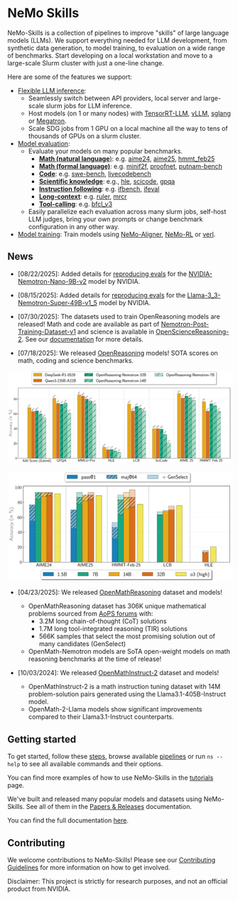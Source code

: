 # NeMo Skills

NeMo-Skills is a collection of pipelines to improve "skills" of large language models (LLMs). We support everything needed for LLM development, from synthetic data generation, to model training, to evaluation on a wide range of benchmarks. Start developing on a local workstation and move to a large-scale Slurm cluster with just a one-line change.

Here are some of the features we support:

- [Flexible LLM inference](https://nvidia.github.io/NeMo-Skills/pipelines/generation/):
  - Seamlessly switch between API providers, local server and large-scale slurm jobs for LLM inference.
  - Host models (on 1 or many nodes) with [TensorRT-LLM](https://github.com/NVIDIA/TensorRT-LLM), [vLLM](https://github.com/vllm-project/vllm), [sglang](https://github.com/sgl-project/sglang) or [Megatron](https://github.com/NVIDIA/Megatron-LM).
  - Scale SDG jobs from 1 GPU on a local machine all the way to tens of thousands of GPUs on a slurm cluster.
- [Model evaluation](https://nvidia.github.io/NeMo-Skills/evaluation):
  - Evaluate your models on many popular benchmarks.
    - [**Math (natural language**)](https://nvidia.github.io/NeMo-Skills/evaluation/natural-math): e.g. [aime24](https://nvidia.github.io/NeMo-Skills/evaluation/natural-math/#aime24), [aime25](https://nvidia.github.io/NeMo-Skills/evaluation/natural-math/#aime25), [hmmt_feb25](https://nvidia.github.io/NeMo-Skills/evaluation/natural-math/#hmmt_feb25)
    - [**Math (formal language)**](https://nvidia.github.io/NeMo-Skills/evaluation/formal-math): e.g. [minif2f](https://nvidia.github.io/NeMo-Skills/evaluation/formal-math/#minif2f), [proofnet](https://nvidia.github.io/NeMo-Skills/evaluation/formal-math/#proofnet), [putnam-bench](https://nvidia.github.io/NeMo-Skills/evaluation/formal-math/#putnam-bench)
    - [**Code**](https://nvidia.github.io/NeMo-Skills/evaluation/code): e.g. [swe-bench](https://nvidia.github.io/NeMo-Skills/evaluation/code/#swe-bench), [livecodebench](https://nvidia.github.io/NeMo-Skills/evaluation/code/#livecodebench)
    - [**Scientific knowledge**](https://nvidia.github.io/NeMo-Skills/evaluation/scientific-knowledge): e.g., [hle](https://nvidia.github.io/NeMo-Skills/evaluation/scientific-knowledge/#hle), [scicode](https://nvidia.github.io/NeMo-Skills/evaluation/scientific-knowledge/#scicode), [gpqa](https://nvidia.github.io/NeMo-Skills/evaluation/scientific-knowledge/#gpqa)
    - [**Instruction following**](https://nvidia.github.io/NeMo-Skills/evaluation/instruction-following): e.g. [ifbench](https://nvidia.github.io/NeMo-Skills/evaluation/instruction-following/#ifbench), [ifeval](https://nvidia.github.io/NeMo-Skills/evaluation/instruction-following/#ifeval)
    - [**Long-context**](https://nvidia.github.io/NeMo-Skills/evaluation/long-context): e.g. [ruler](https://nvidia.github.io/NeMo-Skills/evaluation/long-context/#ruler), [mrcr](https://nvidia.github.io/NeMo-Skills/evaluation/long-context/#mrcr)
    - [**Tool-calling**](https://nvidia.github.io/NeMo-Skills/evaluation/tool-calling): e.g. [bfcl_v3](https://nvidia.github.io/NeMo-Skills/evaluation/tool-calling/#bfcl_v3)
  - Easily parallelize each evaluation across many slurm jobs, self-host LLM judges, bring your own prompts or change benchmark configuration in any other way.
- [Model training](https://nvidia.github.io/NeMo-Skills/pipelines/training): Train models using [NeMo-Aligner](https://github.com/NVIDIA/NeMo-Aligner/), [NeMo-RL](https://github.com/NVIDIA/NeMo-RL/) or [verl](https://github.com/volcengine/verl).

## News
* [08/22/2025]: Added details for [reproducing evals](https://nvidia.github.io/NeMo-Skills/tutorials/2025/08/22/reproducing-nvidia-nemotron-nano-9b-v2-evals/) for the [NVIDIA-Nemotron-Nano-9B-v2](https://huggingface.co/nvidia/NVIDIA-Nemotron-Nano-9B-v2) model by NVIDIA.
* [08/15/2025]: Added details for [reproducing evals](https://nvidia.github.io/NeMo-Skills/tutorials/2025/08/15/reproducing-llama-nemotron-super-49b-v15-evals/) for the [Llama-3_3-Nemotron-Super-49B-v1_5](https://huggingface.co/nvidia/Llama-3_3-Nemotron-Super-49B-v1_5) model by NVIDIA.
* [07/30/2025]: The datasets used to train OpenReasoning models are released! Math and code are available as part of [Nemotron-Post-Training-Dataset-v1](https://huggingface.co/datasets/nvidia/Nemotron-Post-Training-Dataset-v1) and science is available in
[OpenScienceReasoning-2](https://huggingface.co/datasets/nvidia/OpenScienceReasoning-2).
See our [documentation](https://nvidia.github.io/NeMo-Skills/releases/openreasoning/training) for more details.

* [07/18/2025]: We released [OpenReasoning](https://nvidia.github.io/NeMo-Skills/releases/openreasoning/) models! SOTA scores on math, coding and science benchmarks.

![Evaluation Results with pass@1](docs/releases/openreasoning/pass-1.png)

![Evaluation Results with GenSelect](docs/releases/openreasoning/genselect.png)


* [04/23/2025]: We released [OpenMathReasoning](https://nvidia.github.io/NeMo-Skills/openmathreasoning1) dataset and models!

  * OpenMathReasoning dataset has 306K unique mathematical problems sourced from [AoPS forums](https://artofproblemsolving.com/community) with:
      * 3.2M long chain-of-thought (CoT) solutions
      * 1.7M long tool-integrated reasoning (TIR) solutions
      * 566K samples that select the most promising solution out of many candidates (GenSelect)
  * OpenMath-Nemotron models are SoTA open-weight models on math reasoning benchmarks at the time of release!

* [10/03/2024]: We released [OpenMathInstruct-2](https://nvidia.github.io/NeMo-Skills/openmathinstruct2) dataset and models!

  * OpenMathInstruct-2 is a math instruction tuning dataset with 14M problem-solution pairs generated using the Llama3.1-405B-Instruct model.
  * OpenMath-2-Llama models show significant improvements compared to their Llama3.1-Instruct counterparts.

## Getting started

To get started, follow these [steps](https://nvidia.github.io/NeMo-Skills/basics),
browse available [pipelines](https://nvidia.github.io/NeMo-Skills/pipelines) or run `ns --help` to see all available
commands and their options.

You can find more examples of how to use NeMo-Skills in the [tutorials](https://nvidia.github.io/NeMo-Skills/tutorials) page.

We've built and released many popular models and datasets using NeMo-Skills. See all of them in the [Papers & Releases](./releases/index.md) documentation.

You can find the full documentation [here](https://nvidia.github.io/NeMo-Skills/).


## Contributing

We welcome contributions to NeMo-Skills! Please see our [Contributing Guidelines](./CONTRIBUTING.md) for more information on how to get involved.


Disclaimer: This project is strictly for research purposes, and not an official product from NVIDIA.
